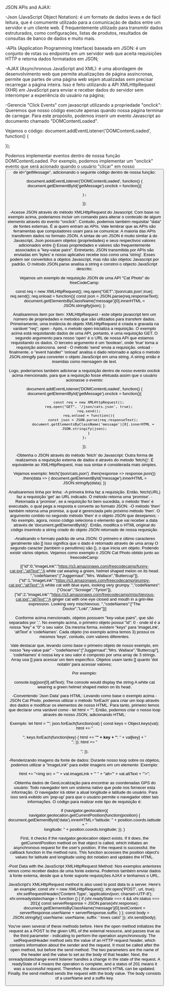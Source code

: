 JSON APIs and AJAX:

-Json (JavaScript Object Notation): é um formato de dados leves e de fácil leitura, que é comumente utilizado para a comunicação de dados entre um servidor e um cliente web. É frequentemente utilizado para transmitir dados estruturados, como configurações, listas de produtos, resultados de consultas de banco de dados e muito mais.

-APIs (Application Programming Interface) baseada em JSON: é um conjunto de rotas ou endpoints em um servidor web que aceita requisições HTTP e retorna dados formatados em JSON;

-AJAX (Asynchronous JavaScript and XML): é uma abordagem de desenvolvimento web que permite atualizações de página assíncronas, permite que partes de uma página web sejam atualizadas sem precisar recarregar a página inteira.
Isso é feito utilizando a API XMLHttpRequest (XHR) em JavaScript para enviar e receber dados do servidor sem interromper a experiência do usuário na página;

-Gerencie "Click Events" com javascript utilizando a propriedade "onclick":
Queremos que nosso código execute apenas quando nossa página terminar de carregar. 
Para este propósito, podemos inserir um evento Javascript ao documento chamado "DOMContentLoaded". 

Vejamos o código:
document.addEventListener('DOMContentLoaded', function() {

});

Podemos implementar eventos dentro de nossa função DOMContentLoaded.
Por exemplo, podemos implementar um "onclick" evento que será acionado quando o usuário "clicar" em nosso <button> de id="getMessage", adicionando o seguinte código dentro de nossa função:

document.addEventListener('DOMContentLoaded', function() {
    document.getElementById('getMessage').onclick = function(){

    };
});

-Acesse JSON através do método XMLHttpRequest do Javascript:
Com base no exemplo acima, poderiamos incluir um comando para alterar o conteúdo de algum elemento através do evento "onclick". Contudo, podemos também requisitar "data" de fontes externas. É ai quem entram as APIs.
Vale lembrar que as APIs são ferramentas que computadores usam para se comunicar. 
A maioria das APIs transferem dados no formato JSON.
A sintax de um JSON é muito similar à do Javascript, Json possuem objetos (propriedades) e seus respectivos valores adicionados entre {}
Essas propriedades e valores são frequentemente associados a "key-value pairs".
Entretanto, JSON transmitida por APIs são enviadas em 'bytes' e nosso aplicativo recebe isso como uma 'string'. Esses podem ser convertidos a objetos Javascript, mas não são objetoc Javascript por padrão.
O método JSON.parse analisa a string e constroi o objecto JavaScript descrito;

Vejamos um exemplo de requisição JSON de uma API "Cat Photo" do freeCodeCamp:

const req = new XMLHttpRequest();
req.open("GET",'/json/cats.json',true);
req.send();
req.onload = function(){
  const json = JSON.parse(req.responseText);
  document.getElementsByClassName('message')[0].innerHTML = JSON.stringify(json);
};

Analisaremos item por item:
XMLHttpRequest - este objeto javascript tem um número de propriedades e metodos que são utilizados para transferir dados. Primeiramente, uma instância do objeto XMLHttpRequest é criada e gravada na variável "req"; 
open - Após, o metodo open inicializa a requisição. O exemplo acima está requisitando dados de uma API, portanto, é uma requisição GET. O segundo argumento para nosso 'open' é o URL de nossa API que estamos requisitando os dados. O terceiro argumento é um 'boolean', onde 'true' torna a requisição asincrona.
send - O método 'send' envia a requisição. 
onload - finalmente, o "event handler" 'onload' analisa o dado retornado e aplica o metodo JSON.stringify para converter o objeto JavaScript em uma string. A string então é inseridas como mensagem de text.

Logo, poderíamos também adicionar a requisição dentro de nosso evento onclick acima mencionado, para que a requisição fosse efetuada assim que o usuário acionasse o evento:

document.addEventListener('DOMContentLoaded', function() {
    document.getElementById('getMessage').onclick = function(){

        const req = new XMLHttpRequest();
        req.open("GET", '/json/cats.json', true);
        req.send();
        req.onload = function(){
            const json = JSON.parse(req.responseText);
            document.getElementsByClassName('message')[0].innerHTML = JSON.stringify(json);
        }
    };
});

-Obtenha o JSON através do método 'fetch' do Javascript:
Outra forma de realizarmos a requisição externa de dados é através do metodo 'fetch()';
É equivalente ao XMLHttpRequest, mas sua sintax é considerada mais simples.

Vejamos exemplo:
    fetch('/json/cats.json')
    .then(response => response.json())
    .then(data => {
         document.getElementById('message').innerHTML = JSON.stringify(data);
  })

Analisaremos linha por linha:
-A primeira linha faz a requisição. Então, fetch(URL) faz a requisição 'get' ao URL indicado. O método retorna uma 'promise'.
-Retornada a 'promise', se a requisição foi bem sucedida, o método 'then' é executado, o qual pega a resposta e converte ao formato JSON.
-O método 'then' também retorna uma promise, a qual é gerenciada pelo próximo método 'then'. 
O argumento contido no segundo método 'then' é o objeto JSON que desejamos;
-No exemplo, agora, nosso código seleciona o elemento que vai receber a data através de 'document.getElementById()'. Então, modifica o HTML original do código inserindo a string criado do objeto JSON retornado de nossa requisição.

-Analisando o formato padrão de uma JSON:
O primeiro e último caracteres geralmente são []
Isso significa que o dado é retornado através de uma array
O segundo caracter (também o penultimo) são {}, o que inicia um objeto. Podendo existir vários objetos.
Vejamos como exemplo o JSON Cat Photo obtido junto ao freecodeCamp:

[{"id":0,"imageLink":"https://s3.amazonaws.com/freecodecamp/funny-cat.jpg","altText":"A white cat wearing a green, helmet shaped melon on its head. ","codeNames":["Juggernaut","Mrs. Wallace","Buttercup"]},{"id":1,"imageLink":"https://s3.amazonaws.com/freecodecamp/grumpy-cat.jpg","altText":"A white cat with blue eyes, looking very grumpy. ","codeNames":["Oscar","Scrooge","Tyrion"]},{"id":2,"imageLink":"https://s3.amazonaws.com/freecodecamp/mischievous-cat.jpg","altText":"A ginger cat with one eye closed and mouth in a grin-like expression. Looking very mischievous. ","codeNames":["The Doctor","Loki","Joker"]}]

Conforme acima mencionado, objetos possuem "key-value pairs", que são separados por ','. No exemplo acima, o primeiro objeto possui "id": 0 - onde id é a nossa "key" e "0" o seu valor. Da mesma forma, existem "keys" para 'imageLink', 'altText' e 'codeNames'. Cada objeto (no exemplo acima temos 3) possui os mesmos 'keys', contudo, com valores diferentes.

Vale destacar que, levando como base o primeiro objeto de nosso exemplo, em nosso "key-value pair" - "codeNames":["Juggernaut","Mrs. Wallace","Buttercup"], 'codeNames' é nossa key e seu valor é composto por uma array de 3 strings. Array usa [] para acessar um item específico. Objetos usam tanto [] quanto 'dot notatin' para acessar valores;

Por exemplo:

console.log(json[0].altText);
The console would display the string A white cat wearing a green helmet shaped melon on its head.


-Convertendo 'Json Data' para HTML:
Levando como base o exemplo acima - JSON Cat Photo, podemos utilizar o método 'forEach' para criar um loop através dos dados e modificar os elementos de nosso HTML.
Para tanto, primeiro temos que declarar uma variável como - let html = "";
Então, podemos criar o nosso loop através de nosso JSON, adicionando HTML:

Exemplo:
let html = "";
json.forEach(function(val) {
  const keys = Object.keys(val);
  html += "<div class = 'cat'>";
  keys.forEach(function(key) {
    html += "<strong>" + key + "</strong>: " + val[key] + "<br>";
  });
  html += "</div><br>";
});

-Renderizando imagens da fonte de dados:
Durante nosso loop sobre os objetos, podemos utilizar a "imageLink" para exibir imagens em um elemento <img>
Exemplo:

html += "<img src = '" + val.imageLink + "' " + "alt='" + val.altText + "'>";

-Obtenha dados de GeoLocalização para encontrar as coordenadas GPS do usuário:
Todo navegador tem um sistema nativo que pode nos fornecer esta informação.
O navegador irá obter a atual longitude e latitude do usuário.
Para isso será exibido um 'pop-up' para que o usuário permite o navegador obter tais informações.
O código para realizar este tipo de requisição é:

if (navigator.geolocation){
  navigator.geolocation.getCurrentPosition(function(position) {
    document.getElementById('data').innerHTML="latitude: " + position.coords.latitude + "<br>longitude: " + position.coords.longitude;
  });
}

First, it checks if the navigator.geolocation object exists. If it does, the getCurrentPosition method on that object is called, which initiates an asynchronous request for the user's position. If the request is successful, the callback function in the method runs. This function accesses the position object's values for latitude and longitude using dot notation and updates the HTML.

-Post Data with the JavaScript XMLHttpRequest Method:
Nos exemplos anteriores vimos como receber dados de uma fonte externa. Podemos também enviar dados à fonte externa, desde que a fonte suporte requisições AJAX e tenhamos o URL.

JavaScript's XMLHttpRequest method is also used to post data to a server. Here's an example:
const xhr = new XMLHttpRequest();
xhr.open('POST', url, true);
xhr.setRequestHeader('Content-Type', 'application/json; charset=UTF-8');
xhr.onreadystatechange = function () {
  if (xhr.readyState === 4 && xhr.status === 201){
    const serverResponse = JSON.parse(xhr.response);
    document.getElementsByClassName('message')[0].textContent = serverResponse.userName + serverResponse.suffix;
  }
};
const body = JSON.stringify({ userName: userName, suffix: ' loves cats!' });
xhr.send(body);

You've seen several of these methods before. Here the open method initializes the request as a POST to the given URL of the external resource, and passes true as the third parameter - indicating to perform the operation asynchronously.
The setRequestHeader method sets the value of an HTTP request header, which contains information about the sender and the request. It must be called after the open method, but before the send method. The two parameters are the name of the header and the value to set as the body of that header.
Next, the onreadystatechange event listener handles a change in the state of the request. A readyState of 4 means the operation is complete, and a status of 201 means it was a successful request. Therefore, the document's HTML can be updated.
Finally, the send method sends the request with the body value. The body consists of a userName and a suffix key.

